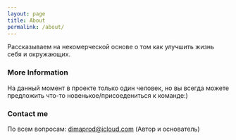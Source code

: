 ```yaml
---
layout: page
title: About
permalink: /about/
---
```


Рассказываем на некомерческой основе о том как улучшить жизнь себя и окружающих. 

### More Information

На данный момент в проекте только один человек, но вы всегда можете предложить что-то новенькое/присоедениться к команде:)

### Contact me

По всем вопросам: [dimaprod@icloud.com](mailto:dimaprod@icloud.com) (Автор и основатель)
